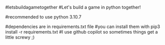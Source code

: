 #letsbuildagametogether
#Let's build a game in python together!

#recommended to use python 3.10.7

#dependencies are in requirements.txt file
#you can install them with pip3 install -r requirements.txt
#I use github copilot so sometimes things get a little screwy ;)




